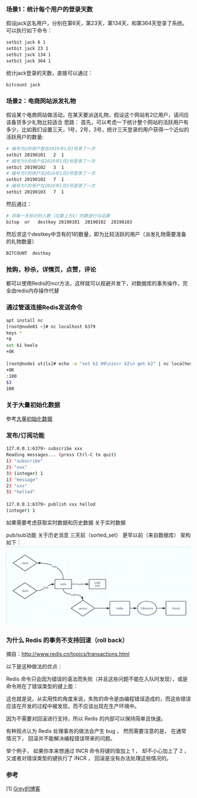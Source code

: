 ### 场景1：统计每个用户的登录天数
假设jack这名用户，分别在第6天，第23天，第134天，和第364天登录了系统。
可以执行如下命令：
```bash
setbit jack 6 1
setbit jack 23 1
setbit jack 134 1
setbit jack 364 1
```
统计jack登录的天数，直接可以通过：
```bash
bitcount jack
```
### 场景2：电商网站派发礼物
假设某个电商网站做活动，在某天要派送礼物，假设这个网站有2亿用户，请问应该备货多少礼物比较适合
思路：
首先，可以考虑一下统计整个网站的活跃用户有多少，比如我们设置三天，1号，2号，3号，统计三天登录的用户获得一个近似的活跃用户的数量:
```bash
# 编号为2的用户登在2019年1月1号录了一次
setbit 20190101   2  1
# 编号为3的用户在2019年1月2号登录了一次
setbit 20190102   3  1
# 编号为7的用户在2019年1月2号登录了一次
setbit 20190102   7  1
# 编号为7的用户在2019年1月3号登录了一次
setbit 20190103   7  1
```
然后通过：
```bash
# 将每一天标识的人数（位置上为1）的数进行与运算
bitop  or   destkey 20190101  20190102  20190103
```
然后求这个destkey中含有的1的数量，即为比较活跃的用户（派发礼物需要准备的礼物数量）
```bash
BITCOUNT  destkey
```
### 抢购，秒杀，详情页，点赞，评论
都可以使用Redis的incr方法，这样就可以规避并发下，对数据库的事务操作，完全由redis内存操作代替
### 通过管道连接Redis发送命令
```bash
apt install nc
[root@node01 ~]# nc localhost 6379
keys *
*0
set k1 heelo
+OK

[root@node1 utils]# echo -e "set k2 99\nincr k2\n get k2" | nc localhost 6379
+OK
:100
$3
100
```
### 关于大量初始化数据
参考[大量初始化数据](http://www.redis.cn/topics/mass-insert.html)
### 发布/订阅功能
```bash
127.0.0.1:6379> subscribe xxx
Reading messages... (press Ctrl-C to quit)
1) "subscribe"
2) "xxx"
3) (integer) 1
1) "message"
2) "xxx"
3) "hellod"

127.0.0.1:6379> publish xxx hellod
(integer) 1
```
如果需要考虑获取实时数据和历史数据
关于实时数据

pub/sub功能
关于历史消息
三天前（sorted_set）
更早以前（来自数据库）
架构如下：
![artch](../images/20230324_1.png)
### 为什么 Redis 的事务不支持回滚（roll back）
摘自：http://www.redis.cn/topics/transactions.html

以下是这种做法的优点：

Redis 命令只会因为错误的语法而失败（并且这些问题不能在入队时发现），或是命令用在了错误类型的键上面：

这也就是说，从实用性的角度来说，失败的命令是由编程错误造成的，而这些错误应该在开发的过程中被发现，而不应该出现在生产环境中。

因为不需要对回滚进行支持，所以 Redis 的内部可以保持简单且快速。

有种观点认为 Redis 处理事务的做法会产生 bug ， 然而需要注意的是， 在通常情况下， 回滚并不能解决编程错误带来的问题。

举个例子， 如果你本来想通过 INCR 命令将键的值加上 1 ， 却不小心加上了 2 ， 又或者对错误类型的键执行了 INCR ， 回滚是没有办法处理这些情况的。

### 参考
[1] [Grey的博客](https://www.cnblogs.com/greyzeng/p/8547299.html)

